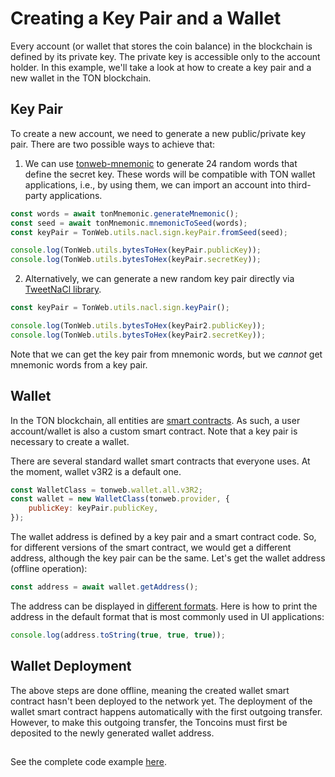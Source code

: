 # Creating a Key Pair and a Wallet

Every account (or wallet that stores the coin balance) in the blockchain is defined by its private key. The private key is accessible only to the account holder. In this example, we'll take a look at how to create a key pair and a new wallet in the TON blockchain.

## Key Pair

To create a new account, we need to generate a new public/private key pair. There are two possible ways to achieve that:

1. We can use [tonweb-mnemonic](https://www.npmjs.com/package/tonweb-mnemonic) to generate 24 random words that define the secret key. These words will be compatible with TON wallet applications, i.e., by using them, we can import an account into third-party applications.
```js
const words = await tonMnemonic.generateMnemonic();
const seed = await tonMnemonic.mnemonicToSeed(words);
const keyPair = TonWeb.utils.nacl.sign.keyPair.fromSeed(seed);

console.log(TonWeb.utils.bytesToHex(keyPair.publicKey));
console.log(TonWeb.utils.bytesToHex(keyPair.secretKey));
```

2. Alternatively, we can generate a new random key pair directly via [TweetNaCl library](https://www.npmjs.com/package/tweetnacl).
```js
const keyPair = TonWeb.utils.nacl.sign.keyPair();

console.log(TonWeb.utils.bytesToHex(keyPair2.publicKey));
console.log(TonWeb.utils.bytesToHex(keyPair2.secretKey));
```

Note that we can get the key pair from mnemonic words, but we _cannot_ get mnemonic words from a key pair.

## Wallet

In the TON blockchain, all entities are [smart contracts](https://docs.ton.org/learn/overviews/addresses#everything-is-a-smart-contract). As such, a user account/wallet is also a custom smart contract. Note that a key pair is necessary to create a wallet.

There are several standard wallet smart contracts that everyone uses. At the moment, wallet v3R2 is a default one.
```js
const WalletClass = tonweb.wallet.all.v3R2;
const wallet = new WalletClass(tonweb.provider, {
    publicKey: keyPair.publicKey,
});
```

The wallet address is defined by a key pair and a smart contract code. So, for different versions of the smart contract, we would get a different address, although the key pair can be the same. Let's get the wallet address (offline operation):
```js
const address = await wallet.getAddress();
```

The address can be displayed in [different formats](https://ton.org/docs/#/howto/step-by-step?id=_1-smart-contract-addresses). Here is how to print the address in the default format that is most commonly used in UI applications:
```js
console.log(address.toString(true, true, true));
```

## Wallet Deployment

The above steps are done offline, meaning the created wallet smart contract hasn't been deployed to the network yet. The deployment of the wallet smart contract happens automatically with the first outgoing transfer. However, to make this outgoing transfer, the Toncoins must first be deposited to the newly generated wallet address.



##
See the complete code example [here](./index.js).
